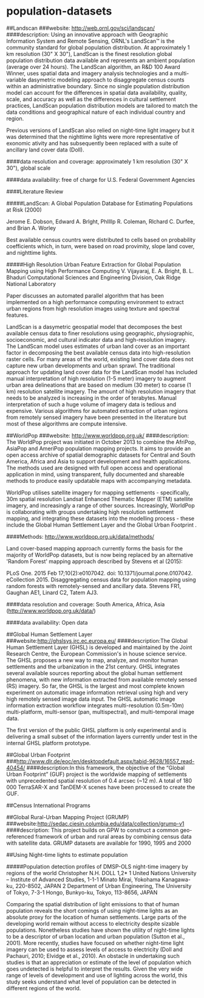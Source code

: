 # population-datasets

##Landscan
###website: http://web.ornl.gov/sci/landscan/
####description: Using an innovative approach with Geographic Information System and Remote Sensing, ORNL's LandScan™ is the community standard for global population distribution. At approximately 1 km resolution (30" X 30"), LandScan is the finest resolution global population distribution data available and represents an ambient population (average over 24 hours). The LandScan algorithm, an R&D 100 Award Winner, uses spatial data and imagery analysis technologies and a multi-variable dasymetric modeling approach to disaggregate census counts within an administrative boundary. Since no single population distribution model can account for the differences in spatial data availability, quality, scale, and accuracy as well as the differences in cultural settlement practices, LandScan population distribution models are tailored to match the data conditions and geographical nature of each individual country and region.

Previous versions of LandScan also relied on night-time light imagery but it was determined that the nighttime lights were more representative of exonomic ativity and has subsequently been replaced with a suite of ancillary land cover data (Doll).

####data resolution and coverage: approximately 1 km resolution (30" X 30"), global scale

####data availability: free of charge for U.S. Federal Government Agencies

####Literature Review

#####LandScan: A Global Population Database for Estimating Populations at Risk (2000)

Jerome E. Dobson, Edward A. Brlght, Phllllp R. Coleman, Rlchard C. Durfee, and Brian A. Worley 

Best available census countrs were distributed to cells based on probability coefficients which, in turn, were based on road provimity, slope land cover, and nighttime lights. 

#####High Resolution Urban Feature Extraction for Global Population Mapping using High Performance Computing
V. Vijayaraj, E. A. Bright, B. L. Bhaduri
Computational Sciences and Engineering Division, Oak Ridge National Laboratory 

Paper discusses an automated parallel algorithm that has been implemented on a high performance computing environment to extract urban regions from high resolution images using texture and spectral features.

LandScan is a dasymetric
geospatial model that decomposes the best available census
data to finer resolutions using geographic, physiographic,
socioeconomic, and cultural indicator data and high-resolution
imagery. The LandScan model uses estimates of urban land
cover as an important factor in decomposing the best available
census data into high-resolution raster cells. For many areas of
the world, existing land cover data does not capture new urban
developments and urban sprawl. The traditional approach for
updating land cover data for the LandScan model has included
manual interpretation of high resolution (1-5 meter) imagery to
augment urban area delineations that are based on medium (30
meter) to coarse (1 km) resolution satellite imagery. The
amount of high resolution imagery that needs to be analyzed is
increasing in the order of terabytes. Manual interpretation of
such a huge volume of imagery data is tedious and expensive.
Various algorithms for automated extraction of urban regions
from remotely sensed imagery have been presented in the
literature but most of these algorithms are compute intensive. 


##WorldPop
###website: http://www.worldpop.org.uk/
####description: The WorldPop project was initiated in October 2013 to combine the AfriPop, AsiaPop and AmeriPop population mapping projects. It aims to provide an open access archive of spatial demographic datasets for Central and South America, Africa and Asia to support development and health applications. The methods used are designed with full open access and operational application in mind, using transparent, fully documented and shareable methods to produce easily updatable maps with accompanying metadata.

WorldPop utilises satellite imagery for mapping settlements - specifically, 30m spatial resolution Landsat Enhanced Thematic Mapper (ETM) satellite imagery, and increasingly a range of other sources. Increasingly, WorldPop is collaborating with groups undertaking high resolution settlement mapping, and integrating these datasets into the modelling process - these include the Global Human Settlement Layer and the Global Urban Footprint .

####Methods: http://www.worldpop.org.uk/data/methods/

Land cover-based mapping approach currently forms the basis for the majority of WorldPop datasets, but is now being replaced by an alternative 'Random Forest' mapping approach described by Stevens et al (2015):

PLoS One. 2015 Feb 17;10(2):e0107042. doi: 10.1371/journal.pone.0107042. eCollection 2015.
Disaggregating census data for population mapping using random forests with remotely-sensed and ancillary data.
Stevens FR1, Gaughan AE1, Linard C2, Tatem AJ3.

####data resolution and coverage: South America, Africa, Asia (http://www.worldpop.org.uk/data/) 

####data availability: Open data

##Global Human Settlement Layer
###website:http://ghslsys.jrc.ec.europa.eu/
####description:The Global Human Settlement Layer (GHSL) is developed and maintained by the Joint Research Centre, the European Commission's in house science service.
The GHSL proposes a new way to map, analyze, and monitor human settlements and the urbanization in the 21st century. 
GHSL integrates several available sources reporting about the global human settlement phenomena, with new information extracted from available remotely sensed (RS) imagery. So far, the GHSL is the largest and most complete known experiment on automatic image information retrieval using high and very high remotely sensed image data input. The GHSL automatic image information extraction workflow integrates multi-resolution (0.5m-10m) multi-platform, multi-sensor (pan, multispectral), and multi-temporal image data.

The first version of the public GHSL platform is only experimental and is delivering a small subset of the information layers currently under test in the internal GHSL platform prototype.

##Global Urban Footprint
###http://www.dlr.de/eoc/en/desktopdefault.aspx/tabid-9628/16557_read-40454/
####description:In this framework, the objective of the “Global Urban Footprint” (GUF) project is the worldwide mapping of settlements with unprecedented spatial resolution of 0.4 arcsec (~12 m). A total of 180 000 TerraSAR-X and TanDEM-X scenes have been processed to create the GUF. 

##Census International Programs

##Global Rural-Urban Mapping Project (GRUMP)
###website:http://sedac.ciesin.columbia.edu/data/collection/grump-v1
####description: This project builds on GPW to construct a common geo-referenced framework of urban and rural areas by combining census data with satellite data.
GRUMP datasets are available for 1990, 1995 and 2000

##Using Night-time lights to estimate population

#####Population detection profiles of DMSP-OLS night-time
imagery by regions of the world
Christopher N.H. DOLL 1,2*
1 United Nations University – Institute of Advanced Studies, 1-1-1 Minato Mirai, Yokohama
Kanagawa-ku, 220-8502, JAPAN
2 Department of Urban Engineering, The University of Tokyo, 7-3-1 Hongo, Bunkyo-ku, Tokyo,
113-8656, JAPAN

Comparing the spatial distribution of light emissions to that of human population reveals the
short comings of using night-time lights as an absolute proxy for the location of human
settlements. Large parts of the developing world remain without access to electricity despite
sizable populations. Nonetheless studies have shown the utility of night-time lights to be a
descriptor of urban location and urban population (Sutton et al., 2001). More recently, studies
have focused on whether night-time light imagery can be used to assess levels of access to
electricity (Doll and Pachauri, 2010; Elvidge et al., 2010). An obstacle in undertaking such
studies is that an appreciation or estimate of the level of population which goes undetected is
helpful to interpret the results. Given the very wide range of levels of development and use of
lighting across the world, this study seeks understand what level of population can be detected in
different regions of the world.
